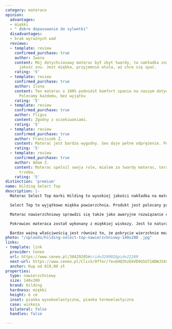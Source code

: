 ```yaml
---
category: materace
opinion:
  advantages:
  - miękki
  - " dobre dopasowanie do sylwetki"
  disadvantages:
  - brak wyraźnych wad
  reviews:
  - template: review
    confirmed_purchase: true
    author: Iwona
    content: Mój dotychczasowy materac był zbyt twardy, ta nakładka znacząco polepszyła
      jakość snu. Jest miękka, przyjemnie otula, aż chce się spać.
    rating: '5'
  - template: review
    confirmed_purchase: true
    author: Ilona
    content: Ten materac o 100% podniósł komfort spania na naszym dotychczasowym materacu.
      Polecamy każdemu, bez wyjątku
    rating: '5'
  - template: review
    confirmed_purchase: true
    author: Fligus
    content: Zgodny z oczekiwaniami.
    rating: '5'
  - template: review
    confirmed_purchase: true
    author: Franciszek Ż.
    content: Materac jest bardzo wygodny. Sen daje pełne odprężenie. Polecam!
    rating: '5'
  - template: review
    confirmed_purchase: true
    author: Adam Z.
    content: Materac spelnil swoja role, mialem za twardy materac, teraz jest jak
      trzeba,
    rating: '5'
distinction: 'premium'
name: Hilding Select Top
description: |-
  Materac Select Top marki Hilding to wysokiej jakości nakładka na materac główny lub na wersalkę. Produkt wykonano z dwóch rodzajów materiału - pianki wysokoelastycznej oraz termoelastycznej. Takie połączenie zapewnia wygodę użytkowania oraz wyjątkową trwałość materaca. Dzięki piance elastycznej jest on odpowiednio sprężysty, natomiast pianka pamięci idealnie dopasowuje się do kształtu ciała. To sprawia, że sylwetka jest odpowiednio ułożona, niezależnie od pozycji podczas snu.

  Select Top to wyjątkowo miękka powierzchnia. Produkt jest polecany przez producenta szczególnie w przypadku, kiedy właściwy materac główny okazuje się za twardy. Wygodna nakładka sprawi, że powierzchnia do spania będzie wygodniejsza, a sen zdrowszy i bardziej komfortowy.

  Materac nawierzchniowy sprawdzi się także jako awaryjne rozwiązanie do wersalek i rozkładanych sof, które często wykorzystywane są do spania np. podczas odwiedzin gości. Zastosowanie produktu tego typu może też wyrównać powierzchnię łóżka, gdzie umieszczone są dwa materace.

  Pokrowiec materaca został wykonany z miękkiej wiskozy. Jest to naturalny materiał, który przepuszcza powietrze i nie podrażnia skóry. Pokrycie ma właściwości antyalergiczne i zapobiega rozwojowi roztoczy i pleśni. W związku z tym materac może być bez problemów wykorzystywany przez osoby, które mają problemy z alergiami.

  Bardzo ważną właściwością jest również to, że pokrycie wierzchnie można zdjąć i wyprać, aby jeszcze bardziej zwiększyć higienę snu. Producent oferuje 15 lat gwarancji na cały materac - w razie wykrycia wad produktu będzie można go bez problemu wymienić na nowy.
photo: "/uploads/hilding-select-top-nawierzchniowy-140x200 .jpg"
links:
- template: link
  provider: Ceneo
  url: https://www.ceneo.pl/38429205#crid=319902&pid=21269
  next-url: https://www.ceneo.pl/Click/Offer/?e=EHQ3hzEkVD9G5U71ADWJSXoRyLKobC-Vh__335Ad9BtrpvSAVQWpymn-NpanfHFp59F84si0lv5qWsyKKTRiTrjZ6hQO3S-4g1iJ1jSBmmnLJCMqpWfOy5_30qyZ5vmshhIwxAKueQ7rN4ELQUfrVjBOW848vu8dJvBp2ZYMdhIKkphOUpuuO6HnrsJVIHHc8nPcE4q9ELk_DyKWpSH80A_s_tr8I2uAuKpUfjv4jV5s3_P7hbSSNSh2FHFl86ig3hY3ElIR-sdsgzDzHkgBW8Bnh9o3em1Dokd0fjiTEFQscRfI1sSUPDJ7DJrelTjIN6IQhiOzpXQ5eFzmI4OfDKVQTMJZBQ3dpVBMwlkFDd0QOGruJOmFGvm5s7IWtKsKpVBMwlkFDd3u6s7PAXhezgcamaOf05R-DqJNC5Rrue--1saW1CBP1REQNERL_5nLNtUGcGJM-aHg-tt6eiohG7mp0ug8D5wOcNVsSjv4djTMm0ZOZ5rbvg==&a=2&rc=notset
  anchor: Kup od 819,00 zł
properties:
  type: nawierzchniowy
  size: 140x200
  brand: Hilding
  hardness: miękki
  height: 6 cm
  inset: pianka wysokoelastyczna, pianka termoelastyczna
  case: wiskoza
  bilateral: false
  handles: false

---
```

